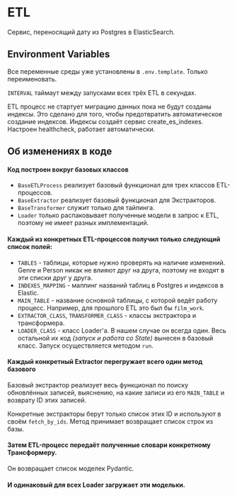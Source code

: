 
# ETL

Сервис, переносящий дату из Postgres в ElasticSearch.


## Environment Variables

Все переменные среды уже установлены в `.env.template`. Только переименовать.

`INTERVAL` таймаут между запусками всех трёх ETL в секундах.

ETL процесс не стартует миграцию данных пока не будут созданы индексы.
Это сделано для того, чтобы предотвратить автоматическое создание индексов.
Индексы создаёт сервис create_es_indexes. Настроен healthcheck, работает автоматически.

## Об изменениях в коде

#### Код построен вокруг базовых классов
- `BaseETLProcess` реализует базовый функционал для трех классов ETL-процессов. 
- `BaseExtractor` реализует базовый функционал для Экстракторов.
- `BaseTransformer` служит только для тайпинга.
- `Loader` только распаковывает полученные модели в запрос к ETL, поэтому не имеет разных имплементаций.

#### Каждый из конкретных ETL-процессов получил только следующий список полей:
- `TABLES` - таблицы, которые нужно проверять на наличие изменений. Genre и Person никак не влияют друг на друга, поэтому не входят в эти списки друг у друга.
- `INDEXES_MAPPING` - маппинг названий таблиц в Postgres и индексов в Elastic.
- `MAIN_TABLE` - название основной таблицы, с которой ведёт работу процесс. Например, для прошлого ETL это был бы `film_work`.
- `EXTRACTOR_CLASS`, `TRANSFORMER_CLASS` - классы экстрактора и трансформера.
- `LOADER_CLASS` - класс Loader'а. В нашем случае он всегда один.
Весь остальной их код _(запуск и работа со State)_ вынесен в базовый класс. Запуск осуществляется методом `run`.

#### Каждый конкретный Extractor перегружает всего один метод базового
Базовый экстрактор реализует весь функционал по поиску обновлённых записей, выяснению, на какие записи из его `MAIN_TABLE` и возврату ID этих записей.

Конкретные экстракторы берут только список этих ID и используют в своём `fetch_by_ids`. Метод принимает возвращает список строк из базы.


#### Затем ETL-процесс передаёт полученные словари конкретному Трансформеру.
Он возвращает список моделек Pydantic.

#### И одинаковый для всех Loader загружает эти модельки.
